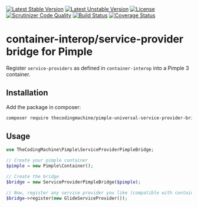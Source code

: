 [![Latest Stable Version](https://poser.pugx.org/thecodingmachine/pimple-universal-service-provider-bridge/v/stable.svg)](https://packagist.org/packages/thecodingmachine/pimple-universal-service-provider-bridge)
[![Latest Unstable Version](https://poser.pugx.org/thecodingmachine/pimple-universal-service-provider-bridge/v/unstable.svg)](https://packagist.org/packages/thecodingmachine/pimple-universal-service-provider-bridge)
[![License](https://poser.pugx.org/thecodingmachine/pimple-universal-service-provider-bridge/license.svg)](https://packagist.org/packages/thecodingmachine/pimple-universal-service-provider-bridge)
[![Scrutinizer Code Quality](https://scrutinizer-ci.com/g/thecodingmachine/pimple-universal-service-provider-bridge/badges/quality-score.png?b=1.0)](https://scrutinizer-ci.com/g/thecodingmachine/pimple-universal-service-provider-bridge/?branch=1.0)
[![Build Status](https://travis-ci.org/thecodingmachine/pimple-universal-service-provider-bridge.svg?branch=1.0)](https://travis-ci.org/thecodingmachine/pimple-universal-service-provider-bridge)
[![Coverage Status](https://coveralls.io/repos/thecodingmachine/pimple-universal-service-provider-bridge/badge.svg?branch=1.0)](https://coveralls.io/r/thecodingmachine/pimple-universal-service-provider-bridge?branch=1.0)


# container-interop/service-provider bridge for Pimple

Register `service-providers` as defined in `container-interop` into a Pimple 3 container.

## Installation

Add the package in composer:

```sh
composer require thecodingmachine/pimple-universal-service-provider-bridge ^1.0
```

## Usage

```php
use TheCodingMachine\Pimple\ServiceProviderPimpleBridge;

// Create your pimple container
$pimple = new Pimple\Container();

// Create the bridge
$bridge = new ServiceProviderPimpleBridge($pimple);

// Now, register any service provider you like (compatible with container-interop/service-provider) on the bridge
$bridge->register(new GlideServiceProvider());
```
